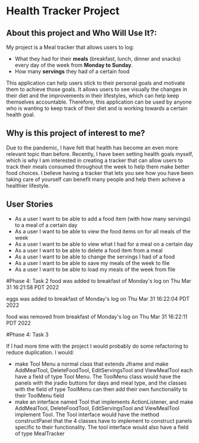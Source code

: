 # Health Tracker Project

## About this project and Who Will Use It?:

My project is a Meal tracker that allows users to log:

- What they had for their **meals** (breakfast, lunch, dinner and snacks)
every day of the week from **Monday to Sunday**.
- How many **servings** they had of a certain food

This application can help users stick to their personal goals and motivate them to achieve those goals. 
It allows users to see visually the changes in their diet and the improvements in their lifestyles, 
which can help keep themselves accountable. Therefore, this application can be used by 
anyone who is wanting to keep track of their diet and is working towards a certain health goal. 

## Why is this project of interest to me?

Due to the pandemic, I have felt that health has become an even more relevant topic than before.
Recently, I have been setting health goals myself, which is why I am interested in creating a tracker that can allow 
users to track their meals consumed throughout the week to help them make better food choices.
I believe having a tracker that lets you see how you have been taking care
of yourself can benefit many people and help them achieve a healthier lifestyle. 

## User Stories

- As a user I want to be able to add a food item (with how many servings) to a meal of a certain day
- As a user I want to be able to view the food items on for all meals of the week 
- As a user I want to be able to view what I had for a meal on a certain day
- As a user I want to be able to delete a food item from a meal 
- As a user I want to be able to change the servings I had of a food
- As a user I want to be able to save my meals of the week to file
- As a user I want to be able to load my meals of the week from file

#Phase 4: Task 2
food was added to breakfast of Monday's log on Thu Mar 31 16:21:58 PDT 2022

eggs was added to breakfast of Monday's log on Thu Mar 31 16:22:04 PDT 2022

food was removed from breakfast of Monday's log on Thu Mar 31 16:22:11 PDT 2022

#Phase 4: Task 3

If I had more time with the project I would probably do some refactoring to reduce duplication. I would:

- make Tool Menu a normal class that extends Jframe and make AddMealTool, DeleteFoodTool, EditServingsTool and 
ViewMealTool each have a field of type Tool Menu. The ToolMenu class would have the panels with the jradio buttons for 
days and meal type, and the classes with the field of type ToolMenu can then add their own functionality to their ToolMenu 
field
- make an interface named Tool that implements ActionListener, and make AddMealTool, DeleteFoodTool, EditServingsTool 
and ViewMealTool implement Tool. The Tool interface would have the method constructPanel that the 4 classes have to implement
to construct panels specific to their functionality. The tool interface would also have a field of type MealTracker